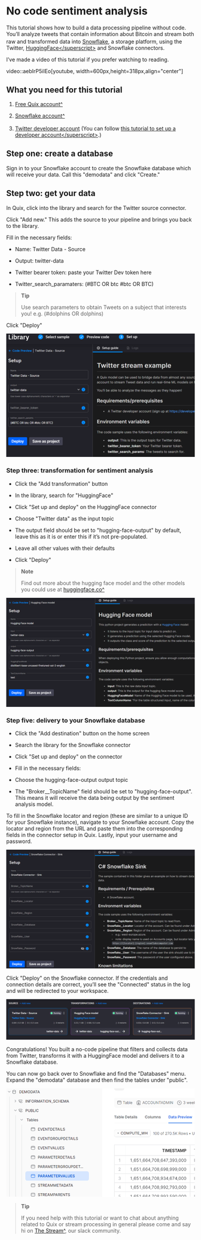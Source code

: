 # No code sentiment analysis

This tutorial shows how to build a data processing pipeline without
code. You’ll analyze tweets that contain information about Bitcoin and
stream both raw and transformed data into
[Snowflake<sup></sup>](https://www.snowflake.com/), a storage platform,
using the Twitter,
[HuggingFace\</superscript\>](https://huggingface.co/) and Snowflake
connectors.

I’ve made a video of this tutorial if you prefer watching to reading.

video::aebIrP5iIEo\[youtube, width=600px,height=318px,align="center"\]

## What you need for this tutorial

1.  [Free Quix
    account^](https://portal.platform.quix.ai/self-sign-up?xlink=home&_ga=2.191326762.1842305134.1652702101-2083003567.1643907213)

2.  [Snowflake
    account^](https://signup.snowflake.com/?utm_cta=trial-en-www-homepage-top-right-nav-ss-evg)

3.  [Twitter developer
    account<sup></sup>](https://developer.twitter.com/en/portal/petition/essential/basic-info)
    (You can follow [this tutorial to set up a developer
    account\</superscript\>](https://developer.twitter.com/en/support/twitter-api/developer-account).)

## Step one: create a database

Sign in to your Snowflake account to create the Snowflake database which
will receive your data. Call this "demodata" and click "Create."

## Step two: get your data

In Quix, click into the library and search for the Twitter source
connector.

Click "Add new." This adds the source to your pipeline and brings you
back to the library.

Fill in the necessary fields:

  - Name: Twitter Data - Source

  - Output: twitter-data

  - Twitter bearer token: paste your Twitter Dev token here

  - Twitter\_search\_paramaters: (\#BTC OR btc \#btc OR BTC)

> **Tip**
> 
> Use search parameters to obtain Tweets on a subject that interests
> you\! e.g. (\#dolphins OR dolphins)

Click "Deploy"

![image](../images/tutorials/nocode-sentiment/image1.png)

### Step three: transformation for sentiment analysis

  - Click the "Add transformation" button

  - In the library, search for "HuggingFace"

  - Click "Set up and deploy" on the HuggingFace connector

  - Choose "Twitter data" as the input topic

  - The output field should be set to "hugging-face-output" by default,
    leave this as it is or enter this if it’s not pre-populated.

  - Leave all other values with their defaults

  - Click "Deploy"

> **Note**
> 
> Find out more about the hugging face model and the other models you
> could use at
> [huggingface.co^](https://huggingface.co/distilbert-base-uncased-finetuned-sst-2-english)

![image](../images/tutorials/nocode-sentiment/image4.png)

### Step five: delivery to your Snowflake database

  - Click the "Add destination" button on the home screen

  - Search the library for the Snowflake connector

  - Click "Set up and deploy" on the connector

  - Fill in the necessary fields:

  - Choose the hugging-face-output output topic

  - The "Broker\_\_TopicName" field should be set to
    "hugging-face-output". This means it will receive the data being
    output by the sentiment analysis model.

To fill in the Snowflake locator and region (these are similar to a
unique ID for your Snowflake instance), navigate to your Snowflake
account. Copy the locator and region from the URL and paste them into
the corresponding fields in the connector setup in Quix. Lastly, input
your username and password.

![image](../images/tutorials/nocode-sentiment/image2.png)

Click "Deploy" on the Snowflake connector. If the credentials and
connection details are correct, you’ll see the "Connected" status in the
log and will be redirected to your workspace.

![image](../images/tutorials/nocode-sentiment/image3.png)

Congratulations\! You built a no-code pipeline that filters and collects
data from Twitter, transforms it with a HuggingFace model and delivers
it to a Snowflake database.

You can now go back over to Snowflake and find the "Databases" menu.
Expand the "demodata" database and then find the tables under "public".

![image](../images/tutorials/nocode-sentiment/snowflake.png)

> **Tip**
> 
> If you need help with this tutorial or want to chat about anything
> related to Quix or stream processing in general please come and say hi
> on [The Stream^](https://quix.ai/slack-invite), our slack community.
